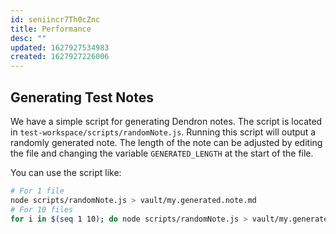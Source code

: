 ```yaml
---
id: seniincr7Th0cZnc
title: Performance
desc: ""
updated: 1627927534983
created: 1627927226006
---
```


## Generating Test Notes

We have a simple script for generating Dendron notes. The script is located in
`test-workspace/scripts/randomNote.js`. Running this script will output a
randomly generated note. The length of the note can be adjusted by editing the
file and changing the variable `GENERATED_LENGTH` at the start of the file.

You can use the script like:

```sh
# For 1 file
node scripts/randomNote.js > vault/my.generated.note.md
# For 10 files
for i in $(seq 1 10); do node scripts/randomNote.js > vault/my.generated.note.$i.md ; done
```
